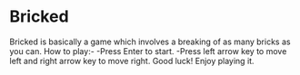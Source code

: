 # Bricked
Bricked is basically a game which involves a breaking of as many bricks as you can. 
How to play:-
-Press Enter to start.
-Press left arrow key to move left and right arrow key to move right.
Good luck! Enjoy playing it.
